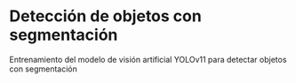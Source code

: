 # Detección de objetos con segmentación
Entrenamiento del modelo de visión artificial YOLOv11 para detectar objetos con segmentación

